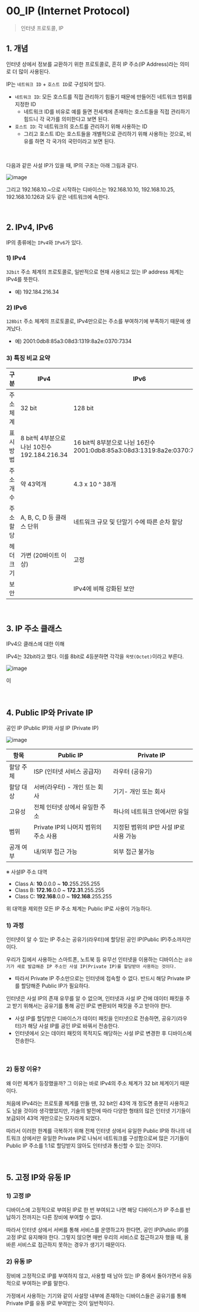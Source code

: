 # 00_IP (Internet Protocol)

> 인터넷 프로토콜, IP

## 1. 개념

인터넷 상에서 정보를 교환하기 위한 프로토콜로, 흔히 IP 주소(IP Address)라는 의미로 더 많이 사용된다.

IP는 `네트워크 ID` + `호스트 ID`로 구성되어 있다.

- `네트워크 ID`: 모든 호스트를 직접 관리하기 힘들기 때문에 만들어진 네트워크 범위를 지정한 ID
  - 네트워크 ID를 비유로 예를 들면 전세계에 존재하는 호스트들을 직접 관리하기 힘드니 각 국가를 의미한다고 보면 된다.
- `호스트 ID`: 각 네트워크의 호스트를 관리하기 위해 사용하는 ID
  - 그리고 호스트 ID는 호스트들을 개별적으로 관리하기 위해 사용하는 것으로, 비유를 하면 각 국가의 국민이라고 보면 된다.

<br>

다음과 같은 사설  IP가 있을 때, IP의 구조는 아래 그림과 같다.

![image](https://github.com/siwon-park/cs-study-for-interview/assets/93081720/2d289f9c-f6da-4efd-965b-0ab70e24ccb2)

그리고 192.168.10.~으로 시작하는 디바이스는 192.168.10.10, 192.168.10.25, 192.168.10.126과 모두 같은 네트워크에 속한다.

<br>

## 2. IPv4, IPv6

IP의 종류에는 `IPv4`와 `IPv6`가 있다.

### 1) IPv4

`32bit` 주소 체계의 프로토콜로, 일반적으로 현재 사용되고 있는 IP address 체계는 IPv4를 뜻한다.

- 예) 192.184.216.34

### 2) IPv6

`128bit` 주소 체계의 프로토콜로, IPv4만으로는 주소를 부여하기에 부족하기 때문에 생겨났다.

- 예) 2001:0db8:85a3:08d3:1319:8a2e:0370:7334

### 3) 특징 비교 요약

| 구분      | IPv4                                              | IPv6                                                         |
| --------- | ------------------------------------------------- | ------------------------------------------------------------ |
| 주소 체계 | 32 bit                                            | 128 bit                                                      |
| 표시 방법 | 8 bit씩 4부분으로 나뉜 10진수<br />192.184.216.34 | 16 bit씩 8부분으로 나뉜 16진수<br />2001:0db8:85a3:08d3:1319:8a2e:0370:7334 |
| 주소 개수 | 약 43억개                                         | 4.3 x 10 ^ 38개                                              |
| 주소 할당 | A, B, C, D 등 클래스 단위                         | 네트워크 규모 및 단말기 수에 따른 순차 할당                  |
| 헤더 크기 | 가변 (20바이트 이상)                              | 고정                                                         |
| 보안      |                                                   | IPv4에 비해 강화된 보안                                      |

<br>

## 3. IP 주소 클래스

IPv4으 클래스에 대한 이해

IPv4는 32bit라고 했다. 이를 8bit로 4등분하면 각각을 `옥텟(Octet)`이라고 부른다.

![image](https://github.com/siwon-park/cs-study-for-interview/assets/93081720/4c74fcfc-b398-44ad-b331-7e85d51b3c0e)

이 

<br>

## 4. Public IP와 Private IP

공인 IP (Public IP)와 사설 IP (Private IP)

![image](https://github.com/siwon-park/Problem_Solving/assets/93081720/b14b01b4-3272-417e-8327-254332ca84d3)

| 항목      | Public IP                            | Private IP                             |
| --------- | ------------------------------------ | -------------------------------------- |
| 할당 주체 | ISP (인터넷 서비스 공급자)           | 라우터 (공유기)                        |
| 할당 대상 | 서버(라우터) - 개인 또는 회사        | 기기- 개인 또는 회사                   |
| 고유성    | 전체 인터넷 상에서 유일한 주소       | 하나의 네트워크 안에서만 유일          |
| 범위      | Private IP외 나머지 범위의 주소 사용 | 지정된 범위의 IP만 사설 IP로 사용 가능 |
| 공개 여부 | 내/외부 접근 가능                    | 외부 접근 불가능                       |

※ 사설IP 주소 대역

- Class A:  **10**.0.0.0 ~ **10**.255.255.255
- Class B: **172.16**.0.0 ~ **172.31**.255.255
- Class C: **192.168**.0.0 ~ **192.168**.255.255

위 대역을 제외한 모든 IP 주소 체계는 Public IP로 사용이 가능하다.

### 1) 과정

인터넷이 알 수 있는 IP 주소는 공유기(라우터)에 할당된 공인 IP(Public IP)주소까지만이다.

우리가 집에서 사용하는 스마트폰, 노트북 등 유무선 인터넷을 이용하는 디바이스는 `공유기가 새로 발급해준 IP 주소인 사설 IP(Private IP)를 할당받아 사용하는 것이다.`

- 따라서 Private IP 주소만으로는 인터넷에 접속할 수 없다. 반드시 해당 Private IP를 할당해준 Public IP가 필요하다.

인터넷은 사설 IP의 존재 유무를 알 수 없으며, 인터넷과 사설 IP 간에 데이터 패킷을 주고 받기 위해서는 공유기를 통해 공인 IP로 변환되어 패킷을 주고 받아야 한다.

- 사설 IP를 할당받은 디바이스가 데이터 패킷을 인터넷으로 전송하면, 공유기(라우터)가 해당 사설 IP를 공인 IP로 바꿔서 전송한다.
- 인터넷에서 오는 데이터 패킷의 목적지도 해당하는 사설 IP로 변경한 후 디바이스에 전송한다.

<br>

### 2) 등장 이유?

왜 이런 체계가 등장했을까? 그 이유는 바로 IPv4의 주소 체계가 32 bit 체계이기 때문이다.

처음에 IPv4라는 프로토콜 체계를 만들 땐, 32 bit인 43억 개 정도면 충분히 사용하고도 남을 것이라 생각했었지만, 기술의 발전에 따라 다양한 형태의 많은 인터넷 기기들이 보급되어 43억 개만으로는 모자라게 되었다.

따라서 이러한 한계를 극복하기 위해 전체 인터넷 상에서 유일한 Public IP와 하나의 네트워크 상에서만 유일한 Private IP로 나눠서 네트워크를 구성함으로써 많은 기기들이 Public IP 주소를 1:1로 할당받지 않아도 인터넷과 통신할 수 있는 것이다.

<br>

## 5. 고정 IP와 유동 IP

### 1) 고정 IP

디바이스에 고정적으로 부여된 IP로 한 번 부여되고 나면 해당 디바이스가 IP 주소를 반납하기 전까지는 다른 장비에 부여할 수 없다.

따라서 인터넷 상에서 서버를 통해 서비스를 운영하고자 한다면, 공인 IP(Public IP)를 고정 IP로 유지해야 한다. 그렇지 않으면 매번 우리의 서비스로 접근하고자 했을 때, 올바른 서비스로 접근하지 못하는 경우가 생기기 때문이다.

### 2) 유동 IP

장비에 고정적으로 IP를 부여하지 않고, 사용할 때 남아 있는 IP 중에서 돌아가면서 유동적으로 부여하는 IP를 말한다.

가정에서 사용하는 기기와 같이 사설망 내부에 존재하는 디바이스들은 공유기를 통해 Private IP를 유동 IP로 부여받는 것이 일반적이다.